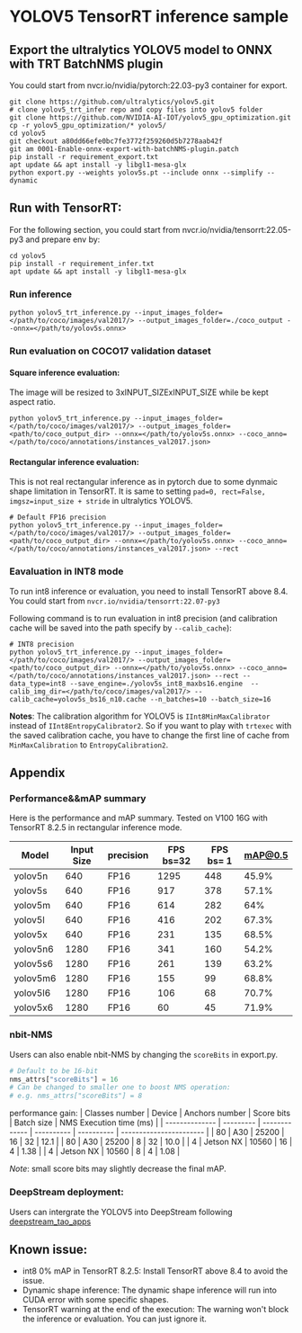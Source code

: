 # YOLOV5 TensorRT inference sample

## Export the ultralytics YOLOV5 model to ONNX with TRT BatchNMS plugin
You could start from nvcr.io/nvidia/pytorch:22.03-py3 container for export.
```
git clone https://github.com/ultralytics/yolov5.git
# clone yolov5_trt_infer repo and copy files into yolov5 folder
git clone https://github.com/NVIDIA-AI-IOT/yolov5_gpu_optimization.git
cp -r yolov5_gpu_optimization/* yolov5/
cd yolov5
git checkout a80dd66efe0bc7fe3772f259260d5b7278aab42f
git am 0001-Enable-onnx-export-with-batchNMS-plugin.patch
pip install -r requirement_export.txt
apt update && apt install -y libgl1-mesa-glx 
python export.py --weights yolov5s.pt --include onnx --simplify --dynamic
```

## Run with TensorRT:

For the following section, you could start from nvcr.io/nvidia/tensorrt:22.05-py3 and prepare env by:
```
cd yolov5
pip install -r requirement_infer.txt
apt update && apt install -y libgl1-mesa-glx 
```
### Run inference
```
python yolov5_trt_inference.py --input_images_folder=</path/to/coco/images/val2017/> --output_images_folder=./coco_output --onnx=</path/to/yolov5s.onnx>
```
### Run evaluation on COCO17 validation dataset

#### Square inference evaluation:
The image will be resized to 3xINPUT_SIZExINPUT_SIZE while be kept aspect ratio.
```
python yolov5_trt_inference.py --input_images_folder=</path/to/coco/images/val2017/> --output_images_folder=<path/to/coco_output_dir> --onnx=</path/to/yolov5s.onnx> --coco_anno=</path/to/coco/annotations/instances_val2017.json> 
```

#### Rectangular inference evaluation:
This is not real rectangular inference as in pytorch due to some dynmaic shape limitation in TensorRT. It is same to setting `pad=0, rect=False, imgsz=input_size + stride` in ultralytics YOLOV5.
```
# Default FP16 precision
python yolov5_trt_inference.py --input_images_folder=</path/to/coco/images/val2017/> --output_images_folder=<path/to/coco_output_dir> --onnx=</path/to/yolov5s.onnx> --coco_anno=</path/to/coco/annotations/instances_val2017.json> --rect
```


### Eavaluation in INT8 mode
To run int8 inference or evaluation, you need to install TensorRT above 8.4. You could start from `nvcr.io/nvidia/tensorrt:22.07-py3`

Following command is to run evaluation in int8 precision (and calibration cache will be saved into the path specify by `--calib_cache`):
```
# INT8 precision
python yolov5_trt_inference.py --input_images_folder=</path/to/coco/images/val2017/> --output_images_folder=<path/to/coco_output_dir> --onnx=</path/to/yolov5s.onnx> --coco_anno=</path/to/coco/annotations/instances_val2017.json> --rect --data_type=int8 --save_engine=./yolov5s_int8_maxbs16.engine  --calib_img_dir=</path/to/coco/images/val2017/> --calib_cache=yolov5s_bs16_n10.cache --n_batches=10 --batch_size=16 
```

**Notes**: The calibration algorithm for YOLOV5 is `IInt8MinMaxCalibrator` instead of `IInt8EntropyCalibrator2`. So if you want to play with `trtexec` with the saved calibration cache, you have to change the first line of cache from `MinMaxCalibration` to `EntropyCalibration2`.

## Appendix

### Performance&&mAP summary
Here is the performance and mAP summary. Tested on V100 16G with TensorRT 8.2.5 in rectangular inference mode.

| Model    | Input Size | precision | FPS bs=32 | FPS bs= 1 | mAP@0.5 |
| -------- | ---------- | --------- | --------- | --------- | ------- |
| yolov5n  | 640        | FP16      | 1295      | 448       | 45.9%   |
| yolov5s  | 640        | FP16      | 917       | 378       | 57.1%   |
| yolov5m  | 640        | FP16      | 614       | 282       | 64%     |
| yolov5l  | 640        | FP16      | 416       | 202       | 67.3%   |
| yolov5x  | 640        | FP16      | 231       | 135       | 68.5%   |
| yolov5n6 | 1280       | FP16      | 341       | 160       | 54.2%   |
| yolov5s6 | 1280       | FP16      | 261       | 139       | 63.2%   |
| yolov5m6 | 1280       | FP16      | 155       | 99        | 68.8%   |
| yolov5l6 | 1280       | FP16      | 106       | 68        | 70.7%   |
| yolov5x6 | 1280       | FP16      | 60        | 45        | 71.9%   |

### nbit-NMS
Users can also enable nbit-NMS by changing the `scoreBits` in export.py. 
```python
# Default to be 16-bit
nms_attrs["scoreBits"] = 16
# Can be changed to smaller one to boost NMS operation:
# e.g. nms_attrs["scoreBits"] = 8
```
performance gain:
| Classes number | Device    | Anchors number | Score bits | Batch size | NMS Execution time (ms) |
| -------------- | --------- | -------------  | ---------- | ---------- | ----------------------- |
| 80             | A30       | 25200          | 16         | 32         | 12.1                    |
| 80             | A30       | 25200          | 8          | 32         | 10.0                    |
| 4              | Jetson NX | 10560          | 16         | 4          | 1.38                    |
| 4              | Jetson NX | 10560          | 8          | 4          | 1.08                    |

*Note*: small score bits may slightly decrease the final mAP. 

### DeepStream deployment:
Users can intergrate the YOLOV5 into DeepStream following [deepstream_tao_apps](https://github.com/NVIDIA-AI-IOT/deepstream_tao_apps)

## Known issue:

- int8 0% mAP in TensorRT 8.2.5: Install TensorRT above 8.4 to avoid the issue.
- Dynamic shape inference: The dynamic shape inference will run into CUDA error with some specific shapes. 
- TensorRT warning at the end of the execution: The warning won't block the inference or evaluation. You can just ignore it.